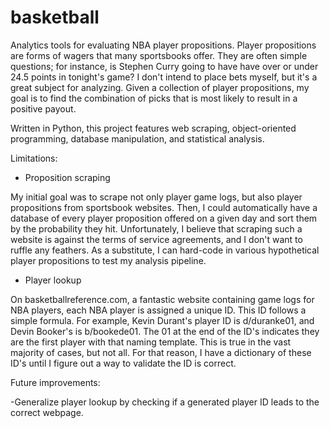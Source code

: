 # basketball
Analytics tools for evaluating NBA player propositions. Player propositions are forms of wagers that many sportsbooks offer. They are often simple questions; for instance, is Stephen Curry going to have have over or under 24.5 points in tonight's game? I don't intend to place bets myself, but it's a great subject for analyzing. Given a collection of player propositions, my goal is to find the combination of picks that is most likely to result in a positive payout.

Written in Python, this project features web scraping, object-oriented programming, database manipulation, and statistical analysis.

Limitations:

- Proposition scraping

My initial goal was to scrape not only player game logs, but also player propositions from sportsbook websites. Then, I could automatically have a database of every player proposition offered on a given day and sort them by the probability they hit. Unfortunately, I believe that scraping such a website is against the terms of service agreements, and I don't want to ruffle any feathers. As a substitute, I can hard-code in various hypothetical player propositions to test my analysis pipeline.

- Player lookup

On basketballreference.com, a fantastic website containing game logs for NBA players, each NBA player is assigned a unique ID. This ID follows a simple formula. For example, Kevin Durant's player ID is d/duranke01, and Devin Booker's is b/bookede01. The 01 at the end of the ID's indicates they are the first player with that naming template. This is true in the vast majority of cases, but not all. For that reason, I have a dictionary of these ID's until I figure out a way to validate the ID is correct.


Future improvements:

-Generalize player lookup by checking if a generated player ID leads to the correct webpage.

